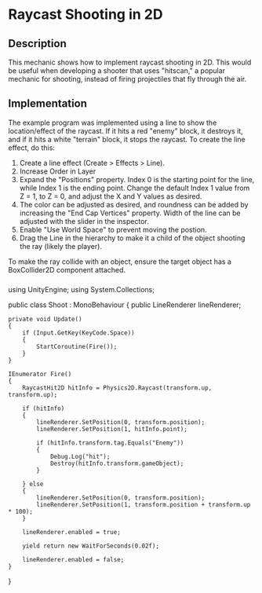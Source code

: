# Raycast Shooting in 2D

## Description
This mechanic shows how to implement raycast shooting in 2D. This would be useful when developing a shooter that uses "hitscan," a popular mechanic for shooting, instead of firing projectiles that fly through the air.

## Implementation
The example program was implemented using a line to show the location/effect of the raycast. If it hits a red "enemy" block, it destroys it, and if it hits a white "terrain" block, it stops the raycast. To create the line effect, do this:
1. Create a line effect (Create > Effects > Line). 
2. Increase Order in Layer
3. Expand the "Positions" property. Index 0 is the starting point for the line, while Index 1 is the ending point. Change the default Index 1 value from Z = 1, to Z = 0, and adjust the X and Y values as desired. 
4. The color can be adjusted as desired, and roundness can be added by increasing the "End Cap Vertices" property. Width of the line can be adjusted with the slider in the inspector. 
5. Enable "Use World Space" to prevent moving the postion.
6. Drag the Line in the hierarchy to make it a child of the object shooting the ray (likely the player).

To make the ray collide with an object, ensure the target object has a BoxCollider2D component attached.

###
using UnityEngine;
using System.Collections;

public class Shoot : MonoBehaviour
{
    public LineRenderer lineRenderer;

    private void Update()
    {
        if (Input.GetKey(KeyCode.Space))
        {
            StartCoroutine(Fire());
        }
    }

    IEnumerator Fire()
    {
        RaycastHit2D hitInfo = Physics2D.Raycast(transform.up, transform.up);

        if (hitInfo)
        {
            lineRenderer.SetPosition(0, transform.position);
            lineRenderer.SetPosition(1, hitInfo.point);

            if (hitInfo.transform.tag.Equals("Enemy"))
            {
                Debug.Log("hit");
                Destroy(hitInfo.transform.gameObject);
            }

        } else
        {
            lineRenderer.SetPosition(0, transform.position);
            lineRenderer.SetPosition(1, transform.position + transform.up * 100);
        }

        lineRenderer.enabled = true;

        yield return new WaitForSeconds(0.02f);

        lineRenderer.enabled = false;
    }
}
